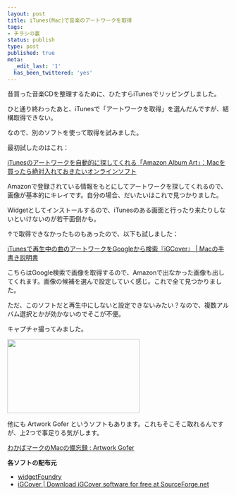 ```yaml
---
layout: post
title: iTunes(Mac)で音楽のアートワークを取得
tags:
- チラシの裏
status: publish
type: post
published: true
meta:
  _edit_last: '1'
  has_been_twittered: 'yes'
---
```

昔買った音楽CDを整理するために、ひたすらiTunesでリッピングしました。

ひと通り終わったあと、iTunesで「アートワークを取得」を選んだんですが、結構取得できない。

なので、別のソフトを使って取得を試みました。

最初試したのはこれ：

<a href="http://pc.nikkeibp.co.jp/article/column/20100114/1022172/">iTunesのアートワークを自動的に探してくれる「Amazon Album Art」：Macを買ったら絶対入れておきたいオンラインソフト</a>

Amazonで登録されている情報をもとにしてアートワークを探してくれるので、画像が基本的にキレイです。自分の場合、だいたいはこれで見つかりました。

Widgetとしてインストールするので、iTunesのある画面と行ったり来たりしないといけないのが若干面倒かも。

↑で取得できなかったものもあったので、以下も試しました：

<a href="http://veadardiary.blog29.fc2.com/blog-entry-2277.html">iTunesで再生中の曲のアートワークをGoogleから検索『iGCover』 | Macの手書き説明書</a>

こちらはGoogle検索で画像を取得するので、Amazonで出なかった画像も出してくれます。画像の候補を選んで設定していく感じ。これで全て見つかりました。

ただ、このソフトだと再生中にしないと設定できないみたい？なので、複数アルバム選択とかが効かないのでそこが不便。

キャプチャ撮ってみました。

<a href="http://wo.skr.jp/images/uploads/2011/08/screenshot.jpg"><img src="http://wo.skr.jp/images/uploads/2011/08/screenshot-300x168.jpg" alt="" title="screenshot" width="300" height="168" class="alignnone size-medium wp-image-383" /></a>

他にも Artwork Gofer というソフトもあります。これもそこそこ取れるんですが、上2つで事足りる気がします。

<a href="http://wakabamac.blog95.fc2.com/blog-entry-958.html">わかばマークのMacの備忘録 : Artwork Gofer</a>


<strong>各ソフトの配布元</strong>
- <a href="http://www.widget-foundry.com/widgets/amazonart.htm">widgetFoundry</a>
- <a href="http://sourceforge.net/projects/igcover/">iGCover | Download iGCover software for free at SourceForge.net</a>
